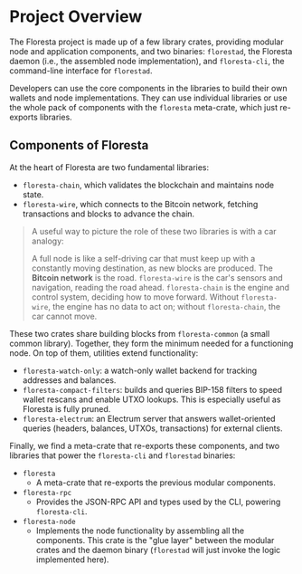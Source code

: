 # Project Overview

The Floresta project is made up of a few library crates, providing modular node and application components, and two binaries: `florestad`, the Floresta daemon (i.e., the assembled node implementation), and `floresta-cli`, the command-line interface for `florestad`.

Developers can use the core components in the libraries to build their own wallets and node implementations. They can use individual libraries or use the whole pack of components with the `floresta` meta-crate, which just re-exports libraries.

## Components of Floresta

At the heart of Floresta are two fundamental libraries:

- `floresta-chain`, which validates the blockchain and maintains node state.
- `floresta-wire`, which connects to the Bitcoin network, fetching transactions and blocks to advance the chain.

> A useful way to picture the role of these two libraries is with a car analogy:
> 
> A full node is like a self-driving car that must keep up with a constantly moving destination, as new blocks are produced. The **Bitcoin network** is the road. `floresta-wire` is the car's sensors and navigation, reading the road ahead. `floresta-chain` is the engine and control system, deciding how to move forward. Without `floresta-wire`, the engine has no data to act on; without `floresta-chain`, the car cannot move.

These two crates share building blocks from `floresta-common` (a small common library). Together, they form the minimum needed for a functioning node. On top of them, utilities extend functionality:

- `floresta-watch-only`: a watch-only wallet backend for tracking addresses and balances.
- `floresta-compact-filters`: builds and queries BIP-158 filters to speed wallet rescans and enable UTXO lookups. This is especially useful as Floresta is fully pruned.
- `floresta-electrum`: an Electrum server that answers wallet-oriented queries (headers, balances, UTXOs, transactions) for external clients.

Finally, we find a meta-crate that re-exports these components, and two libraries that power the `floresta-cli` and `florestad` binaries:

- `floresta`
  - A meta-crate that re-exports the previous modular components.
- `floresta-rpc`
  - Provides the JSON-RPC API and types used by the CLI, powering `floresta-cli`.
- `floresta-node`
  - Implements the node functionality by assembling all the components. This crate is the "glue layer" between the modular crates and the daemon binary (`florestad` will just invoke the logic implemented here).
